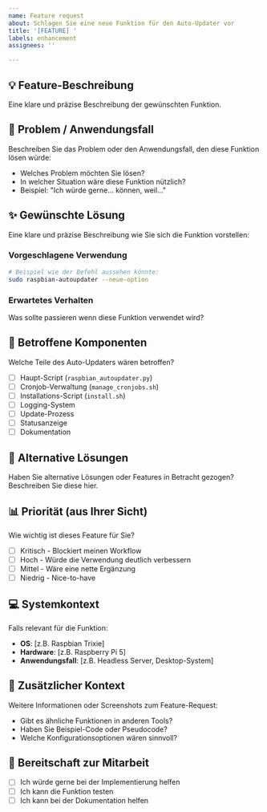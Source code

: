 ```yaml
---
name: Feature request
about: Schlagen Sie eine neue Funktion für den Auto-Updater vor
title: '[FEATURE] '
labels: enhancement
assignees: ''

---
```


## 💡 Feature-Beschreibung
Eine klare und präzise Beschreibung der gewünschten Funktion.

## 🎯 Problem / Anwendungsfall
Beschreiben Sie das Problem oder den Anwendungsfall, den diese Funktion lösen würde:
- Welches Problem möchten Sie lösen?
- In welcher Situation wäre diese Funktion nützlich?
- Beispiel: "Ich würde gerne... können, weil..."

## ✨ Gewünschte Lösung
Eine klare und präzise Beschreibung wie Sie sich die Funktion vorstellen:

### Vorgeschlagene Verwendung
```bash
# Beispiel wie der Befehl aussehen könnte:
sudo raspbian-autoupdater --neue-option
```

### Erwartetes Verhalten
Was sollte passieren wenn diese Funktion verwendet wird?

## 🔄 Betroffene Komponenten
Welche Teile des Auto-Updaters wären betroffen?
- [ ] Haupt-Script (`raspbian_autoupdater.py`)
- [ ] Cronjob-Verwaltung (`manage_cronjobs.sh`)
- [ ] Installations-Script (`install.sh`)
- [ ] Logging-System
- [ ] Update-Prozess
- [ ] Statusanzeige
- [ ] Dokumentation

## 🔀 Alternative Lösungen
Haben Sie alternative Lösungen oder Features in Betracht gezogen?
Beschreiben Sie diese hier.

## 📊 Priorität (aus Ihrer Sicht)
Wie wichtig ist dieses Feature für Sie?
- [ ] Kritisch - Blockiert meinen Workflow
- [ ] Hoch - Würde die Verwendung deutlich verbessern
- [ ] Mittel - Wäre eine nette Ergänzung
- [ ] Niedrig - Nice-to-have

## 💻 Systemkontext
Falls relevant für die Funktion:
- **OS**: [z.B. Raspbian Trixie]
- **Hardware**: [z.B. Raspberry Pi 5]
- **Anwendungsfall**: [z.B. Headless Server, Desktop-System]

## 📝 Zusätzlicher Kontext
Weitere Informationen oder Screenshots zum Feature-Request:
- Gibt es ähnliche Funktionen in anderen Tools?
- Haben Sie Beispiel-Code oder Pseudocode?
- Welche Konfigurationsoptionen wären sinnvoll?

## 🤝 Bereitschaft zur Mitarbeit
- [ ] Ich würde gerne bei der Implementierung helfen
- [ ] Ich kann die Funktion testen
- [ ] Ich kann bei der Dokumentation helfen
